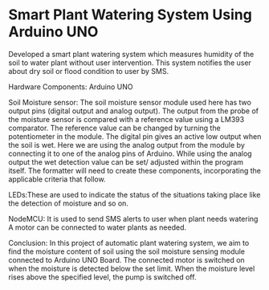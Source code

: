# Smart Plant Watering System Using Arduino UNO
Developed a smart plant watering system which measures humidity of the soil to water plant without user intervention. This system notifies the user about dry soil or flood condition to user by SMS.

Hardware Components:
Arduino UNO

Soil Moisture sensor: The soil moisture sensor module used here has two output pins (digital output and analog output). The output from the probe of the moisture sensor is compared with a reference value using a LM393 comparator. The reference value can be changed by turning the potentiometer in the module. The digital pin gives an active low output when the soil is wet. Here we are using the analog output from the module by connecting it to one of the analog pins of Arduino. While using the analog output the wet detection value can be set/ adjusted within the program itself. The formatter will need to create these components, incorporating the applicable criteria that follow.

LEDs:These are used to indicate the status of the situations taking place like the detection of moisture and so on.

NodeMCU: It is used to send SMS alerts to user when plant needs watering
A motor can be connected to water plants as needed.

Conclusion:
In this project of automatic plant watering system, we aim to find the moisture content of soil using the soil moisture sensing module connected to Arduino UNO Board. The connected motor is switched on when the moisture is detected below the set limit. When the moisture level rises above the specified level, the pump is switched off.
